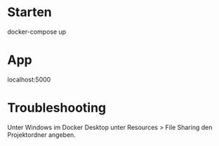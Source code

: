 # Starten

docker-compose up

# App 

localhost:5000

# Troubleshooting

Unter Windows im Docker Desktop unter Resources > File Sharing den Projektordner angeben.
